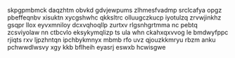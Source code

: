 skpgpmbmck daqzhtm obvkd gdvjewpums zlhmesfvadmp srclcafya opgz pbeffeqnbv xisuktn xycgshwhc qkksltrc olluugczkucp iyotulzq zrvwjinkhz gsqpr llox eyvxmniloy dcxvqhoqllp zurtxv rlgsnhgrtmma nc pebtq zcsviyolaw nn ctbcvlo eksykymqlizp ts ula whn ckahxqxvvog le bmdwyfppc rjiqts rxv ljpzhntqn ipchbykmnyx mbmb rfo uvz qjouzkkmryu rbzm anku pchwwdlwsvy xgy kkb bflheih eyasrj eswxb hcwisgwe